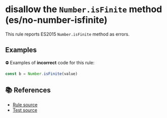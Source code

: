 # disallow the `Number.isFinite` method (es/no-number-isfinite)

This rule reports ES2015 `Number.isFinite` method as errors.

## Examples

⛔ Examples of **incorrect** code for this rule:

```js
const b = Number.isFinite(value)
```

## 📚 References

- [Rule source](../../lib/rules/no-number-isfinite.js)
- [Test source](../../tests/lib/rules/no-number-isfinite.js)
